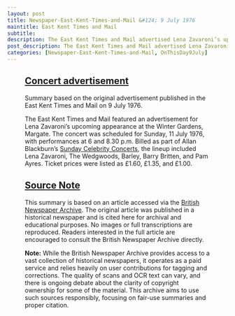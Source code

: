 ```yaml
---
layout: post
title: Newspaper-East-Kent-Times-and-Mail &#124; 9 July 1976
maintitle: East Kent Times and Mail
subtitle:
description: The East Kent Times and Mail advertised Lena Zavaroni’s upcoming concert at the Winter Gardens, Margate.
post_description: The East Kent Times and Mail advertised Lena Zavaroni’s upcoming concert at the Winter Gardens, Margate.
categories: [Newspaper-East-Kent-Times-and-Mail, OnThisDay9July]
---
```


<figure class="fig3">
<div class="CardLayout">
<div class="CardItem"><h2 id="infobox1" class="infobox"><a href="#infobox1">Concert advertisement</a></h2>
<div class="CardItem split">
<p>Summary based on the original advertisement published in the East Kent Times and Mail on 9 July 1976.</p>
<p>The East Kent Times and Mail featured an advertisement for Lena Zavaroni’s upcoming appearance at the Winter Gardens, Margate. The concert was scheduled for Sunday, 11 July 1976, with performances at 6 and 8.30 p.m. Billed as part of Allan Blackburn’s <a href="/1976-07-11-the-sunday-celebrity-concert">Sunday Celebrity Concerts</a>, the lineup included Lena Zavaroni, The Wedgwoods, Barley, Barry Britten, and Pam Ayres. Ticket prices were listed as £1.60, £1.35, and £1.00.</p>
</div></div></div>
</figure>

<figure class="fig3">
<div class="CardLayout">
<div class="CardItem"><h2 id="infoboxX" class="infobox"><a href="#infoboxX">Source Note</a></h2>
<div class="CardItem split">
<p>This summary is based on an article accessed via the <a href="https://www.britishnewspaperarchive.co.uk" target="_blank">British Newspaper Archive</a>. The original article was published in a historical newspaper and is cited here for archival and educational purposes. No images or full transcriptions are reproduced. Readers interested in the full article are encouraged to consult the British Newspaper Archive directly.</p>
<p><strong>Note:</strong> While the British Newspaper Archive provides access to a vast collection of historical newspapers, it operates as a paid service and relies heavily on user contributions for tagging and corrections. The quality of scans and OCR text can vary, and there is ongoing debate about the clarity of copyright ownership for some of the material. This archive aims to use such sources responsibly, focusing on fair-use summaries and proper citation.</p>
</div></div></div>
</figure>
